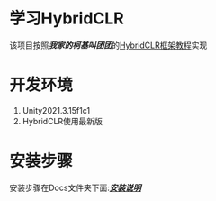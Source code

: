 # 学习HybridCLR

该项目按照***我家的柯基叫团团***的[HybridCLR框架教程](https://www.bilibili.com/video/BV1XW4y1p7yK/?vd_source=7a52c33e966da60a8b6edb89f2abd73f)实现

# 开发环境

1. Unity2021.3.15f1c1
2. HybridCLR使用最新版

# 安装步骤

安装步骤在Docs文件夹下面:***[安装说明](./Docs/Installs.md)***